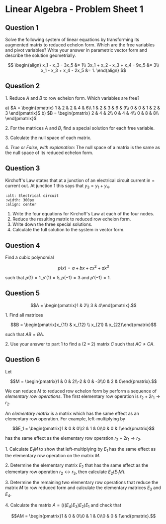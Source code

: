 # Linear Algebra - Problem Sheet 1

## Question 1

<!-- yutsumura 267 -->

Solve the following system of linear equations by transforming its augmented matrix to reduced echelon form. Which are the free variables and pivot variables? Write your answer in parametric vector form and describe the solution geometrially.

$$
\begin{align}
x_1 - x_3 - 3x_5 &= 1\\
3x_1 + x_2 - x_3 + x_4 - 9x_5 &= 3\\
x_1 - x_3 + x_4 - 2x_5 &= 1.
\end{align}
$$

## Question 2

<!---
Strang 3.2 Q1
-->

1\. Reduce $A$ and $B$ to row echelon form. Which variables are free?

a) $A = \begin{pmatrix}
1 & 2 & 2 & 4 & 6\\
1 & 2 & 3 & 6 & 9\\
0 & 0 & 1 & 2 & 3
\end{pmatrix}$
b) $B = \begin{pmatrix}
2 & 4 & 2\\
0 & 4 & 4\\
0 & 8 & 8\\
\end{pmatrix}$

2\. For the matrices $A$ and $B$, find a special solution for each free variable.

3\. Calculate the null space of each matrix.

4\. *True or False, with explanation*: The null space of a matrix is the same as the null space of its reduced echelon form.

## Question 3

<!---
Strang 3.2 Q32
-->

Kirchoff's Law states that at a junction of an electrical circuit $\mathrm{current~in}=\mathrm{current~out}$. At junction $1$ this says that $y_3 = y_1+y_4$.

```{image} kirchoff.png
:alt: Electrical circuit
:width: 300px
:align: center
```

 1. Write the four equations for Kirchoff's Law at each of the four nodes.
 2. Reduce the resulting matrix to reduced row echelon form.
 3. Write down the three special solutions.
 4. Calculate the full solution to the system in vector form.

## Question 4

<!-- Kutsumura 87 -->

Find a cubic polynomial

$$p(x) = a + bx + cx^2 + dx^3$$

such that $p(1) = 1, p'(1)=5, p(-1)=3$ and $p'(-1)=1$.

## Question 5

$$A = \begin{pmatrix}1 & 2\\ 3 & 4\end{pmatrix}.$$

1\. Find all matrices

$$B = \begin{pmatrix}x_{11} & x_{12} \\ x_{21} & x_{22}\end{pmatrix}$$

such that $AB=BA$.

2\. Use your answer to part 1 to find a $(2 \times 2)$ matrix $C$ such that $AC\neq CA$.


## Question 6

<!-- https://people.math.carleton.ca/~kcheung/math/notes/MATH1107/wk05/05_elementary_matrices_example.html -->

Let

$$M = \begin{pmatrix}1 & 0 & 2\\-2 & 0 & -3\\0 & 2 & 0\end{pmatrix}.$$

We can reduce $M$ to reduced row echelon form by perform a sequence of *elementary row operations*. The first elementary row operation is $r_2 + 2r_1 \rightarrow r_2$.

An *elementary matrix* is a matrix which has the same effect as an elementary row operation. For example, left-multiplying by

$$E_1 = \begin{pmatrix}1 & 0 & 0\\2 & 1 & 0\\0 & 0 & 1\end{pmatrix}$$

has the same effect as the elementary row operation $r_2 + 2r_1 \rightarrow r_2$.

1\. Calculate $E_1M$ to show that left-multiplying by $E_1$ has the same effect as the elementary row operation on the matrix $M$.

2\. Determine the elementary matrix $E_2$ that has the same effect as the elementary row operation $r_2 \leftrightarrow r_3$, then calculate $E_2\left(E_1M\right)$.

3\. Determine the remaining two elementary row operations that reduce the matrix $M$ to row reduced form and calculate the elementary matrices $E_3$ and $E_4$.

4\. Calculate the matrix $A = \left(\left(\left(E_4\right)E_3\right)E_2\right)E_1$ and check that

$$AM = \begin{pmatrix}1 & 0 & 0\\0 & 1 & 0\\0 & 0 & 1\end{pmatrix}.$$
